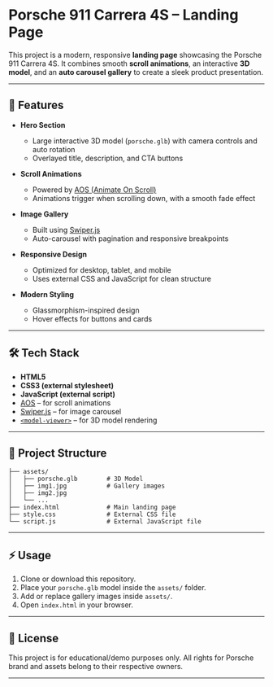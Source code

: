 
# Porsche 911 Carrera 4S – Landing Page

This project is a modern, responsive **landing page** showcasing the Porsche 911 Carrera 4S. It combines smooth **scroll animations**, an interactive **3D model**, and an **auto carousel gallery** to create a sleek product presentation.

---

## 🚀 Features

* **Hero Section**

  * Large interactive 3D model (`porsche.glb`) with camera controls and auto rotation
  * Overlayed title, description, and CTA buttons

* **Scroll Animations**

  * Powered by [AOS (Animate On Scroll)](https://michalsnik.github.io/aos/)
  * Animations trigger when scrolling down, with a smooth fade effect

* **Image Gallery**

  * Built using [Swiper.js](https://swiperjs.com/)
  * Auto-carousel with pagination and responsive breakpoints

* **Responsive Design**

  * Optimized for desktop, tablet, and mobile
  * Uses external CSS and JavaScript for clean structure

* **Modern Styling**

  * Glassmorphism-inspired design
  * Hover effects for buttons and cards

---

## 🛠️ Tech Stack

* **HTML5**
* **CSS3 (external stylesheet)**
* **JavaScript (external script)**
* [AOS](https://michalsnik.github.io/aos/) – for scroll animations
* [Swiper.js](https://swiperjs.com/) – for image carousel
* [`<model-viewer>`](https://modelviewer.dev/) – for 3D model rendering

---

## 📂 Project Structure

```
├── assets/
│   ├── porsche.glb        # 3D Model
│   ├── img1.jpg           # Gallery images
│   ├── img2.jpg
│   └── ...
├── index.html             # Main landing page
├── style.css              # External CSS file
└── script.js              # External JavaScript file
```

---

## ⚡ Usage

1. Clone or download this repository.
2. Place your `porsche.glb` model inside the `assets/` folder.
3. Add or replace gallery images inside `assets/`.
4. Open `index.html` in your browser.

---

## 📜 License

This project is for educational/demo purposes only. All rights for Porsche brand and assets belong to their respective owners.

---

